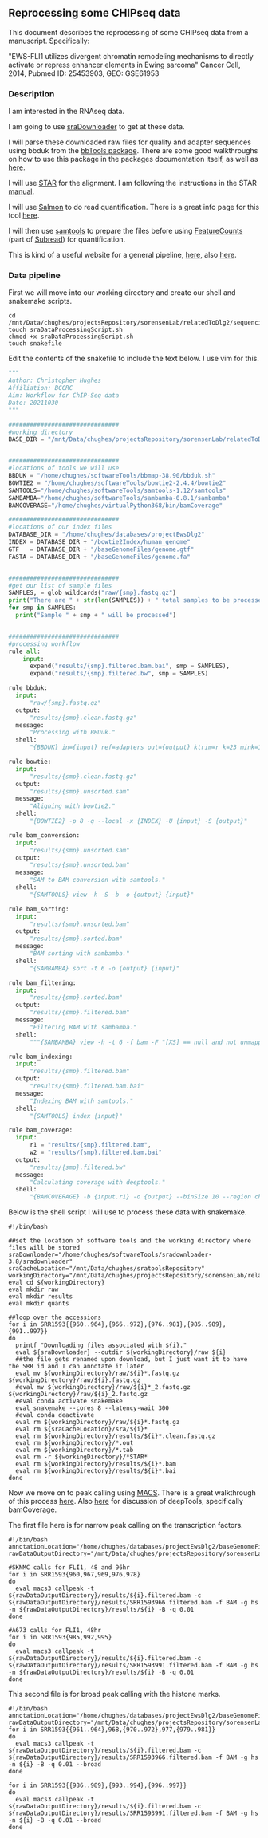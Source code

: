 ## Reprocessing some CHIPseq data

This document describes the reprocessing of some CHIPseq data from a manuscript. Specifically:

"EWS-FLI1 utilizes divergent chromatin remodeling mechanisms to directly activate or repress enhancer elements in Ewing sarcoma"
Cancer Cell, 2014, Pubmed ID: 25453903, GEO: GSE61953

### Description

I am interested in the RNAseq data.

I am going to use [sraDownloader](https://github.com/s-andrews/sradownloader) to get at these data. 

I will parse these downloaded raw files for quality and adapter sequences using bbduk from the [bbTools package](https://sourceforge.net/projects/bbmap/). There are some good walkthroughs on how to use this package in the packages documentation itself, as well as [here](https://jgi.doe.gov/data-and-tools/bbtools/bb-tools-user-guide/).

I will use [STAR](https://github.com/alexdobin/STAR) for the alignment. I am following the instructions in the STAR [manual](https://github.com/alexdobin/STAR/blob/master/doc/STARmanual.pdf).

I will use [Salmon](https://github.com/COMBINE-lab/salmon) to do read quantification. There is a great info page for this tool [here](https://salmon.readthedocs.io/en/latest/).

I will then use [samtools](http://www.htslib.org/) to prepare the files before using [FeatureCounts](http://subread.sourceforge.net/featureCounts.html) (part of [Subread](http://subread.sourceforge.net/)) for quantification.

This is kind of a useful website for a general pipeline, [here](https://www.bioconductor.org/help/course-materials/2016/CSAMA/lab-3-rnaseq/rnaseq_gene_CSAMA2016.html), also [here](https://bioconductor.org/packages/devel/bioc/vignettes/tximport/inst/doc/tximport.html).

### Data pipeline

First we will move into our working directory and create our shell and snakemake scripts.

```shell
cd /mnt/Data/chughes/projectsRepository/sorensenLab/relatedToDlg2/sequencing20201208_ewsFil1RnaSeqRiggiPmid25453903/chipSeq
touch sraDataProcessingScript.sh
chmod +x sraDataProcessingScript.sh
touch snakefile
```

Edit the contents of the snakefile to include the text below. I use vim for this.

```python
"""
Author: Christopher Hughes
Affiliation: BCCRC
Aim: Workflow for ChIP-Seq data
Date: 20211030
"""

###############################
#working directory
BASE_DIR = "/mnt/Data/chughes/projectsRepository/sorensenLab/relatedToDlg2/sequencing20201208_ewsFil1RnaSeqRiggiPmid25453903/chipSeq"


###############################
#locations of tools we will use
BBDUK = "/home/chughes/softwareTools/bbmap-38.90/bbduk.sh"
BOWTIE2 = "/home/chughes/softwareTools/bowtie2-2.4.4/bowtie2"
SAMTOOLS="/home/chughes/softwareTools/samtools-1.12/samtools"
SAMBAMBA="/home/chughes/softwareTools/sambamba-0.8.1/sambamba"
BAMCOVERAGE="/home/chughes/virtualPython368/bin/bamCoverage"

###############################
#locations of our index files
DATABASE_DIR = "/home/chughes/databases/projectEwsDlg2"
INDEX = DATABASE_DIR + "/bowtie2Index/human_genome"
GTF   = DATABASE_DIR + "/baseGenomeFiles/genome.gtf"
FASTA = DATABASE_DIR + "/baseGenomeFiles/genome.fa"


###############################
#get our list of sample files
SAMPLES, = glob_wildcards("raw/{smp}.fastq.gz")
print("There are " + str(len(SAMPLES)) + " total samples to be processed.")
for smp in SAMPLES:
  print("Sample " + smp + " will be processed")


###############################
#processing workflow
rule all:
    input: 
      expand("results/{smp}.filtered.bam.bai", smp = SAMPLES),
      expand("results/{smp}.filtered.bw", smp = SAMPLES)

rule bbduk:
  input:
      "raw/{smp}.fastq.gz"
  output:
      "results/{smp}.clean.fastq.gz"
  message:
      "Processing with BBDuk."
  shell:
      "{BBDUK} in={input} ref=adapters out={output} ktrim=r k=23 mink=11 hdist=1"

rule bowtie:
  input:
      "results/{smp}.clean.fastq.gz"
  output:
      "results/{smp}.unsorted.sam"
  message:
      "Aligning with bowtie2."
  shell:
      "{BOWTIE2} -p 8 -q --local -x {INDEX} -U {input} -S {output}"

rule bam_conversion:
  input:
      "results/{smp}.unsorted.sam"
  output:
      "results/{smp}.unsorted.bam"
  message:
      "SAM to BAM conversion with samtools."
  shell:
      "{SAMTOOLS} view -h -S -b -o {output} {input}"

rule bam_sorting:
  input:
      "results/{smp}.unsorted.bam"
  output:
      "results/{smp}.sorted.bam"
  message:
      "BAM sorting with sambamba."
  shell:
      "{SAMBAMBA} sort -t 6 -o {output} {input}"

rule bam_filtering:
  input:
      "results/{smp}.sorted.bam"
  output:
      "results/{smp}.filtered.bam"
  message:
      "Filtering BAM with sambamba."
  shell:
      """{SAMBAMBA} view -h -t 6 -f bam -F "[XS] == null and not unmapped and not duplicate" {input} > {output}"""

rule bam_indexing:
  input:
      "results/{smp}.filtered.bam"
  output:
      "results/{smp}.filtered.bam.bai"
  message:
      "Indexing BAM with samtools."
  shell:
      "{SAMTOOLS} index {input}"

rule bam_coverage:
  input:
      r1 = "results/{smp}.filtered.bam",
      w2 = "results/{smp}.filtered.bam.bai"
  output:
      "results/{smp}.filtered.bw"
  message:
      "Calculating coverage with deeptools."
  shell:
      "{BAMCOVERAGE} -b {input.r1} -o {output} --binSize 10 --region chr11 --normalizeUsing BPM --smoothLength 30 --extendReads 150 --centerReads -p 6"
```

Below is the shell script I will use to process these data with snakemake.

```shell
#!/bin/bash

##set the location of software tools and the working directory where files will be stored
sraDownloader="/home/chughes/softwareTools/sradownloader-3.8/sradownloader"
sraCacheLocation="/mnt/Data/chughes/sratoolsRepository"
workingDirectory="/mnt/Data/chughes/projectsRepository/sorensenLab/relatedToDlg2/sequencing20201208_ewsFil1RnaSeqRiggiPmid25453903/chipSeq"
eval cd ${workingDirectory}
eval mkdir raw
eval mkdir results
eval mkdir quants

##loop over the accessions
for i in SRR1593{{960..964},{966..972},{976..981},{985..989},{991..997}}
do
  printf "Downloading files associated with ${i}."
  eval ${sraDownloader} --outdir ${workingDirectory}/raw ${i}
  ##the file gets renamed upon download, but I just want it to have the SRR id and I can annotate it later
  eval mv ${workingDirectory}/raw/${i}*.fastq.gz ${workingDirectory}/raw/${i}.fastq.gz
  #eval mv ${workingDirectory}/raw/${i}*_2.fastq.gz ${workingDirectory}/raw/${i}_2.fastq.gz
  #eval conda activate snakemake
  eval snakemake --cores 8 --latency-wait 300
  #eval conda deactivate
  eval rm ${workingDirectory}/raw/${i}*.fastq.gz
  eval rm ${sraCacheLocation}/sra/${i}*
  eval rm ${workingDirectory}/results/${i}*.clean.fastq.gz
  eval rm ${workingDirectory}/*.out
  eval rm ${workingDirectory}/*.tab
  eval rm -r ${workingDirectory}/*STAR*
  eval rm ${workingDirectory}/results/${i}*.bam
  eval rm ${workingDirectory}/results/${i}*.bai
done
```

Now we move on to peak calling using [MACS](https://github.com/macs3-project/MACS). There is a great walkthrough of this process [here](https://hbctraining.github.io/Intro-to-ChIPseq/lessons/05_peak_calling_macs.html). Also [here](https://deeptools.readthedocs.io/en/develop/content/tools/bamCoverage.html) for discussion of deepTools, specifically bamCoverage.

The first file here is for narrow peak calling on the transcription factors.

```shell
#!/bin/bash
annotationLocation="/home/chughes/databases/projectEwsDlg2/baseGenomeFiles/genome.gtf"
rawDataOutputDirectory="/mnt/Data/chughes/projectsRepository/sorensenLab/relatedToDlg2/sequencing20201208_ewsFil1RnaSeqRiggiPmid25453903/chipSeq"

#SKNMC calls for FLI1, 48 and 96hr
for i in SRR1593{960,967,969,976,978}
do
  eval macs3 callpeak -t ${rawDataOutputDirectory}/results/${i}.filtered.bam -c ${rawDataOutputDirectory}/results/SRR1593966.filtered.bam -f BAM -g hs -n ${rawDataOutputDirectory}/results/${i} -B -q 0.01 
done

#A673 calls for FLI1, 48hr
for i in SRR1593{985,992,995}
do
  eval macs3 callpeak -t ${rawDataOutputDirectory}/results/${i}.filtered.bam -c ${rawDataOutputDirectory}/results/SRR1593991.filtered.bam -f BAM -g hs -n ${rawDataOutputDirectory}/results/${i} -B -q 0.01 
done
```

This second file is for broad peak calling with the histone marks.

```shell
#!/bin/bash
annotationLocation="/home/chughes/databases/projectEwsDlg2/baseGenomeFiles/genome.gtf"
rawDataOutputDirectory="/mnt/Data/chughes/projectsRepository/sorensenLab/relatedToDlg2/sequencing20201208_ewsFil1RnaSeqRiggiPmid25453903/chipSeq"
for i in SRR1593{{961..964},968,{970..972},977,{979..981}}
do
  eval macs3 callpeak -t ${rawDataOutputDirectory}/results/${i}.filtered.bam -c ${rawDataOutputDirectory}/results/SRR1593966.filtered.bam -f BAM -g hs -n ${i} -B -q 0.01 --broad
done

for i in SRR1593{{986..989},{993..994},{996..997}}
do
  eval macs3 callpeak -t ${rawDataOutputDirectory}/results/${i}.filtered.bam -c ${rawDataOutputDirectory}/results/SRR1593991.filtered.bam -f BAM -g hs -n ${i} -B -q 0.01 --broad
done
```
